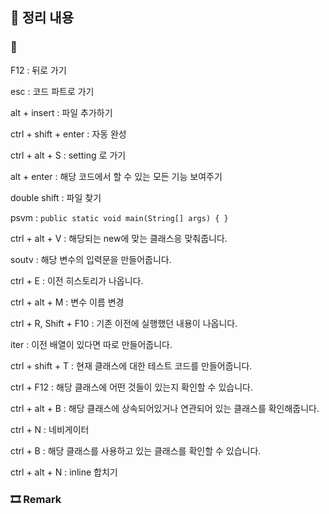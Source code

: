 ## 📕 정리 내용

### 📘

F12 : 뒤로 가기

esc : 코드 파트로 가기

alt + insert : 파일 추가하기

ctrl + shift + enter : 자동 완성

ctrl + alt + S : setting 로 가기

alt + enter : 해당 코드에서 할 수 있는 모든 기능 보여주기

double shift : 파일 찾기

psvm : `public static void main(String[] args) { }`

ctrl + alt + V : 해당되는 new에 맞는 클래스응 맞춰줍니다.

soutv : 해당 변수의 입력문을 만들어줍니다.

ctrl + E : 이전 히스토리가 나옵니다.

ctrl + alt + M : 변수 이름 변경 

ctrl + R, Shift + F10 : 기존 이전에 실행했던 내용이 나옵니다.

iter : 이전 배열이 있다면 따로 만들어줍니다.

ctrl + shift + T : 현재 클래스에 대한 테스트 코드를 만들어줍니다.

ctrl + F12 : 해당 클래스에 어떤 것들이 있는지 확인할 수 있습니다.

ctrl + alt + B : 해당 클래스에 상속되어있거나 연관되어 있는 클래스를 확인해줍니다.

ctrl + N : 네비게이터

ctrl + B : 해당 클래스를 사용하고 있는 클래스를 확인할 수 있습니다.

ctrl + alt + N : inline 합치기

### 🎞 Remark
